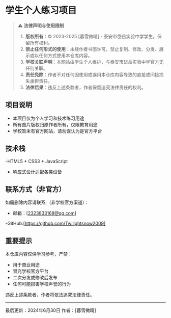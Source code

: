 # 学生个人练习项目

> ⚠️ **法律声明与使用限制**
>
> 1. **版权所有**：© 2023-2025 [暮雪微晴] - 泰安市岱岳实验中学学生。保留所有权利。
> 2. **禁止任何形式的使用**：未经作者书面许可，禁止复制、修改、分发、展示或以任何方式使用本仓库内容。
> 3. **学校关联声明**：本网站由学生个人维护，与泰安市岱岳实验中学官方无任何关联。
> 4. **责任免除**：作者不对任何因使用或误用本仓库内容导致的直接或间接损失承担责任。
> 5. **法律后果**：违反上述条款者，作者保留追究法律责任的权利。

## 项目说明
- 本项目仅为个人学习和技术练习用途
- 所有图片版权归原作者所有，仅限教育用途
- 学校暂未有官方网站，请勿误认为是官方平台

## 技术栈
-HTML5 + CSS3 + JavaScript
- 响应式设计适配各类设备

## 联系方式（非官方）
如需删除内容请联系:（非学校官方渠道）：
- 邮箱：[2323833168@qq.com]
  
-GitHub:[https://github.com/Twilightsnow2009]

## 重要提示
本仓库内容仅供学习参考，严禁：
- 用于商业用途
- 冒充学校官方平台
- 二次分发或修改后发布
- 任何可能损害学校声誉的行为

违反上述条款者，作者将依法追究法律责任。

---
最后更新：2024年6月30日
作者：[暮雪微晴]
